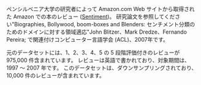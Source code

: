 ペンシルベニア大学の研究者によって Amazon.com Web サイトから取得された Amazon での本のレビュー (<a href="http://www.cs.jhu.edu/~mdredze/datasets/sentiment/">Sentiment</a>)。 研究論文を参照してください"Biographies, Bollywood, boom-boxes and Blenders: センチメント分類のためのドメインに対する領域適応"John Blitzer、Mark Dredze、Fernando Pereira; で関連付けコンピューター言語学会 (ACL)、2007年です。<p> </p>元のデータセットには、1、2、3、4、5 の 5 段階評価付きのレビューが 975,000 件含まれています。 レビューは英語で書かれており、対象期間は、1997 ～ 2007 年です。 このデータセットは、ダウンサンプリングされており、10,000 件のレビューが含まれています。

